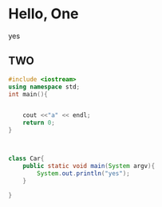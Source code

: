 <!--
 * @Author: Mrli
 * @Date: 2020-09-15 15:00:34
 * @LastEditTime: 2020-09-15 15:32:07
 * @Description: 
-->
# Hello, One
yes


## TWO


```c++
#include <iostream>
using namespace std;
int main(){


    cout <<"a" << endl;
    return 0;
}
```


```java


class Car{
    public static void main(System argv){
        System.out.println("yes");
    }

}
```